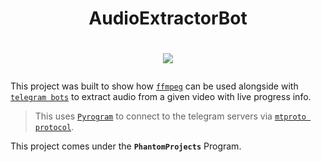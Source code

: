 # <h1 align="center">AudioExtractorBot</h1>

# <p align="center"><a href="https://github.com/BLUE-DEVIL1134/AudioExtractorBot"><img src="https://github-readme-stats.vercel.app/api/pin?username=BLUE-DEVIL1134&show_icons=true&theme=dracula&hide_border=true&repo=AudioExtractorBot"></a></p>

This project was built to show how [`ffmpeg`](https://ffmpeg.org/) can be used alongside with [`telegram bots`](https://core.telegram.org/bots/) to extract audio from a given video with live progress info.

> This uses [`Pyrogram`](https://docs.pyrogram.org/) to connect to the telegram servers via [`mtproto protocol`](https://core.telegram.org/mtproto).

This project comes under the **`PhantomProjects`** Program.